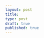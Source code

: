 ```yaml
---
layout: post
title: 
type: post
draft: true
published: true
---
```



<META http-equiv="refresh" content="0;URL=http://go.cd/2014/02/25/go-moving-to-open-source.html">

